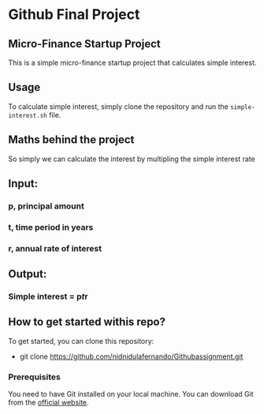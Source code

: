 # Github Final Project

## Micro-Finance Startup Project

This is a simple micro-finance startup project that calculates simple interest. 

## Usage

To calculate simple interest, simply clone the repository and run the `simple-interest.sh` file.

## Maths behind the project

So simply we can calculate the interest by multipling the simple interest rate

## Input:
### p, principal amount
### t, time period in years
### r, annual rate of interest

## Output:
### Simple interest = p*t*r

## How to get started withis repo?

To get started, you can clone this repository:
- git clone https://github.com/nidnidulafernando/Githubassignment.git

### Prerequisites

You need to have Git installed on your local machine. You can download Git from the [official website](https://git-scm.com/downloads).



